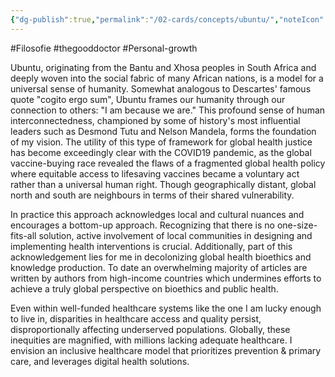 ```yaml
---
{"dg-publish":true,"permalink":"/02-cards/concepts/ubuntu/","noteIcon":"","created":"2024-12-31T13:53:23.548+01:00","updated":"2024-12-31T15:50:52.778+01:00"}
---
```


#Filosofie #thegooddoctor #Personal-growth 

Ubuntu, originating from the Bantu and Xhosa peoples in South Africa and deeply woven into the social fabric of many African nations, is a model for a universal sense of humanity. Somewhat analogous to Descartes' famous quote "cogito ergo sum", Ubuntu frames our humanity through our connection to others: "I am because we are." This profound sense of human interconnectedness, championed by some of history's most influential leaders such as Desmond Tutu and Nelson Mandela, forms the foundation of my vision. The utility of this type of framework for global health justice has become exceedingly clear with the COVID19 pandemic, as the global vaccine-buying race revealed the flaws of a fragmented global health policy where equitable access to lifesaving vaccines became a voluntary act rather than a universal human right. Though geographically distant, global north and south are neighbours in terms of their shared vulnerability.

In practice this approach acknowledges local and cultural nuances and encourages a bottom-up approach. Recognizing that there is no one-size-fits-all solution, active involvement of local communities in designing and implementing health interventions is crucial. Additionally, part of this acknowledgement lies for me in decolonizing global health bioethics and knowledge production. To date an overwhelming majority of articles are written by authors from high-income countries which undermines efforts to achieve a truly global perspective on bioethics and public health.

Even within well-funded healthcare systems like the one I am lucky enough to live in, disparities in healthcare access and quality persist, disproportionally affecting underserved populations. Globally, these inequities are magnified, with millions lacking adequate healthcare. I envision an inclusive healthcare model that prioritizes prevention & primary care, and leverages digital health solutions.